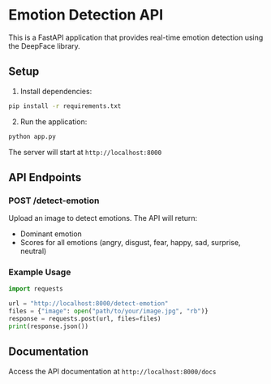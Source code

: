 # Emotion Detection API

This is a FastAPI application that provides real-time emotion detection using the DeepFace library.

## Setup

1. Install dependencies:

```bash
pip install -r requirements.txt
```

2. Run the application:

```bash
python app.py
```

The server will start at `http://localhost:8000`

## API Endpoints

### POST /detect-emotion

Upload an image to detect emotions. The API will return:

- Dominant emotion
- Scores for all emotions (angry, disgust, fear, happy, sad, surprise, neutral)

### Example Usage

```python
import requests

url = "http://localhost:8000/detect-emotion"
files = {"image": open("path/to/your/image.jpg", "rb")}
response = requests.post(url, files=files)
print(response.json())
```

## Documentation

Access the API documentation at `http://localhost:8000/docs`
